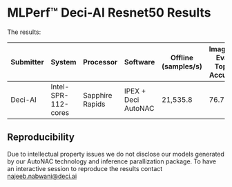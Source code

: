 # MLPerf™ Deci-AI Resnet50 Results  

The results:

| Submitter  | System    | 	Processor      | Software  	         | Offline (samples/s) |	ImageNet Eval-Top1-Accuracy |
|------------|-----------|-----------------|---------------------|---------------------|----------------------------|
| Deci-AI    | Intel-SPR-112-cores | Sapphire Rapids | IPEX + Deci AutoNAC | 21,535.8            | 76.77 |

## Reproducibility
Due to intellectual property issues we do not disclose our models generated by our AutoNAC technology and inference parallization package. 
To have an interactive session to reproduce the results contact najeeb.nabwani@deci.ai
